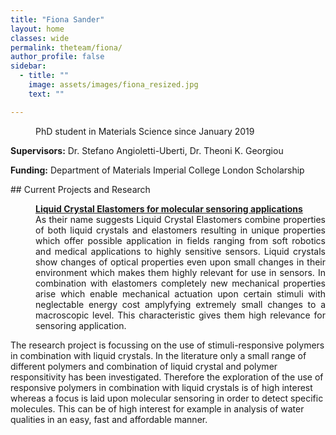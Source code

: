 ```yaml
---
title: "Fiona Sander"
layout: home
classes: wide
permalink: theteam/fiona/
author_profile: false
sidebar:
  - title: ""
    image: assets/images/fiona_resized.jpg
    text: ""

---
```


<p style="margin-left: 40px"> PhD student in Materials Science since January 2019 <br /> 
    
  <strong>Supervisors:</strong> Dr. Stefano Angioletti-Uberti, Dr. Theoni K. Georgiou <br />
  
  
   <strong>Funding:</strong> Department of Materials Imperial College London Scholarship <br />
  </p>
## Current Projects and Research
<p style="margin-left: 40px" align="justify">  <a href="https://fionasander.github.io/softnanolab/research/bioinspiredmaterials/"><strong>Liquid Crystal Elastomers for molecular sensoring applications</strong> </a> <br /> As their name suggests Liquid Crystal Elastomers combine properties of both liquid crystals and elastomers resulting in unique properties which offer possible application in fields ranging from soft robotics and medical applications to highly sensitive sensors. Liquid crystals show changes of optical properties even upon small changes in their environment which makes them highly relevant for use in sensors. In combination with elastomers completely new mechanical properties arise which enable mechanical actuation upon certain stimuli with neglectable energy cost amplyfying extremely small changes to a macroscopic level. This characteristic gives them high relevance for sensoring application.
  
  The research project is focussing on the use of stimuli-responsive polymers in combination with liquid crystals. In the literature only a small range of different polymers and combination of liquid crystal and polymer responsitivity has been investigated. Therefore the exploration of the use of responsive polymers in combination with liquid crystals is of high interest whereas a focus is laid upon molecular sensoring in order to detect specific molecules. This can be of high interest for example in analysis of water qualities in an easy, fast and affordable manner. </p>
